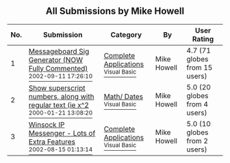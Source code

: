 ﻿<div align="center">

## All Submissions by Mike Howell

</div>

No.  | Submission | Category | By   | User Rating
---- | ---------- | -------- | ---- | -----------
1 | [Messageboard Sig Generator \(NOW Fully Commented\)<br /><sup>2002-09-11 17:26:10</sup>](https://github.com/Planet-Source-Code/mike-howell-messageboard-sig-generator-now-fully-commented__1-38745) | [Complete Applications<br /><sup>Visual Basic</sup>](../ByCategory/complete-applications__1-27.md) | Mike Howell | 4.7 (71 globes from 15 users)
2 | [Show superscript numbers, along with regular text \(ie x^2<br /><sup>2000-01-21 13:08:20</sup>](https://github.com/Planet-Source-Code/mike-howell-show-superscript-numbers-along-with-regular-text-ie-x-2__1-41507) | [Math/ Dates<br /><sup>Visual Basic</sup>](../ByCategory/math-dates__1-37.md) | Mike Howell | 5.0 (20 globes from 4 users)
3 | [Winsock IP Messenger \- Lots of Extra Features<br /><sup>2002-08-15 01:13:14</sup>](https://github.com/Planet-Source-Code/mike-howell-winsock-ip-messenger-lots-of-extra-features__1-37953) | [Complete Applications<br /><sup>Visual Basic</sup>](../ByCategory/complete-applications__1-27.md) | Mike Howell | 5.0 (10 globes from 2 users)
